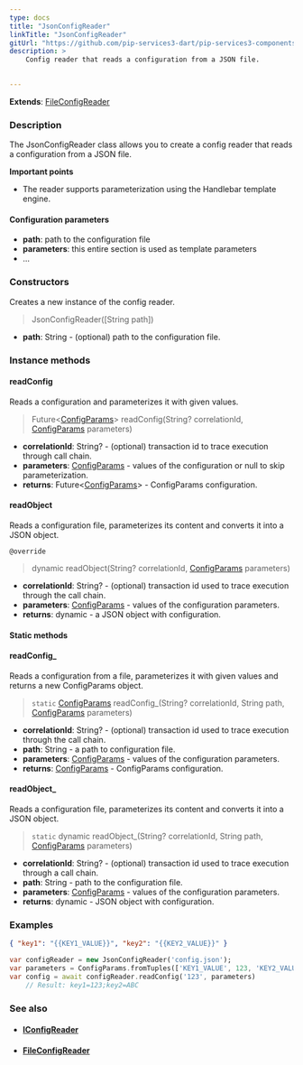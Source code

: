 ```yaml
---
type: docs
title: "JsonConfigReader"
linkTitle: "JsonConfigReader"
gitUrl: "https://github.com/pip-services3-dart/pip-services3-components-dart"
description: >
    Config reader that reads a configuration from a JSON file.

    
---
```


**Extends**: [FileConfigReader](../file_config_reader)

### Description

The JsonConfigReader class allows you to create a config reader that reads a configuration from a JSON file.

**Important points**

- The reader supports parameterization using the Handlebar template engine.

#### Configuration parameters

- **path**: path to the configuration file
- **parameters**: this entire section is used as template parameters
- ...


### Constructors
Creates a new instance of the config reader.

> JsonConfigReader([String path])

- **path**: String - (optional) path to the configuration file.


### Instance methods


#### readConfig
Reads a configuration and parameterizes it with given values.

> Future<[ConfigParams](../../../commons/config/config_params)> readConfig(String? correlationId, [ConfigParams](../../../commons/config/config_params) parameters)

- **correlationId**: String? - (optional) transaction id to trace execution through call chain.
- **parameters**: [ConfigParams](../../../commons/config/config_params) - values of the configuration or null to skip parameterization.
- **returns**: Future<[ConfigParams](../../../commons/config/config_params)> - ConfigParams configuration.


#### readObject
Reads a configuration file, parameterizes its content and converts it into a JSON object.

`@override`
> dynamic readObject(String? correlationId, [ConfigParams](../../../commons/config/config_params) parameters)

- **correlationId**: String? - (optional) transaction id used to trace execution through the call chain.
- **parameters**: [ConfigParams](../../../commons/config/config_params) - values of the configuration parameters.
- **returns**: dynamic - a JSON object with configuration.


#### Static methods

#### readConfig_
Reads a configuration from a file, parameterizes it with given values and returns a new ConfigParams object.

> `static` [ConfigParams](../../../commons/config/config_params) readConfig_(String? correlationId, String path, [ConfigParams](../../../commons/config/config_params) parameters)

- **correlationId**: String? - (optional) transaction id used to trace execution through the call chain.
- **path**: String - a path to configuration file.
- **parameters**: [ConfigParams](../../../commons/config/config_params) - values of the configuration parameters.
- **returns**: [ConfigParams](../../../commons/config/config_params) - ConfigParams configuration.


#### readObject_
Reads a configuration file, parameterizes its content and converts it into a JSON object.

> `static` dynamic readObject_(String? correlationId, String path, [ConfigParams](../../../commons/config/config_params) parameters)

- **correlationId**: String? - (optional) transaction id used to trace execution through a call chain.
- **path**: String - path to the configuration file.
- **parameters**: [ConfigParams](../../../commons/config/config_params) - values of the configuration parameters.
- **returns**: dynamic - JSON object with configuration.

### Examples

```json
{ "key1": "{{KEY1_VALUE}}", "key2": "{{KEY2_VALUE}}" }
```
    
        
```dart
var configReader = new JsonConfigReader('config.json');
var parameters = ConfigParams.fromTuples(['KEY1_VALUE', 123, 'KEY2_VALUE', 'ABC']);
var config = await configReader.readConfig('123', parameters)
    // Result: key1=123;key2=ABC
```

### See also
- #### [IConfigReader](../iconfig_reader)
- #### [FileConfigReader](../file_config_reader)
